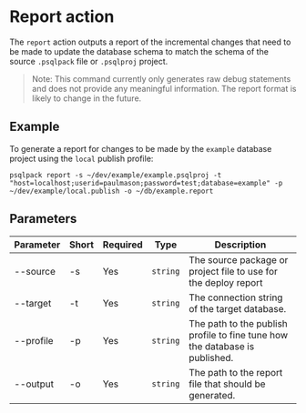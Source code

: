 # Report action

The `report` action outputs a report of the incremental changes that need to be made to update the database schema to match the schema of the source `.psqlpack` file or `.psqlproj` project. 

> Note: This command currently only generates raw debug statements and does not provide any meaningful information. The report format is likely to change in the future.

## Example

To generate a report for changes to be made by the `example` database project using the `local` publish profile:
```
psqlpack report -s ~/dev/example/example.psqlproj -t "host=localhost;userid=paulmason;password=test;database=example" -p ~/dev/example/local.publish -o ~/db/example.report
```

## Parameters

| Parameter  | Short | Required   | Type     | Description
|------------|-------|------------|----------|-------------
| --source   | -s    | Yes        | `string` | The source package or project file to use for the deploy report
| --target   | -t    | Yes        | `string` | The connection string of the target database.
| --profile  | -p    | Yes        | `string` | The path to the publish profile to fine tune how the database is published.
| --output   | -o    | Yes        | `string` | The path to the report file that should be generated.